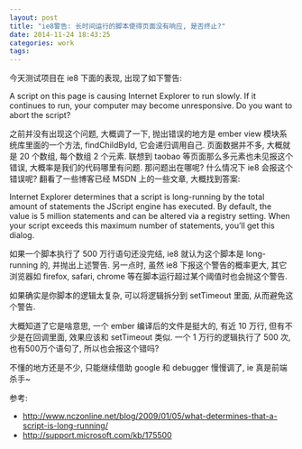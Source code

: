 ```yaml
---
layout: post
title: "ie8警告: 长时间运行的脚本使得页面没有响应, 是否终止?"
date: 2014-11-24 18:43:25
categories: work
tags:
---
```


今天测试项目在 ie8 下面的表现, 出现了如下警告:

A script on this page is causing Internet Explorer to run slowly. If it continues to run, your computer may become unresponsive. Do you want to abort the script?

之前并没有出现这个问题, 大概调了一下, 抛出错误的地方是 ember view 模块系统库里面的一个方法, findChildById, 它会递归调用自己. 页面数据并不多,
大概就是 20 个数组, 每个数组 2 个元素. 联想到 taobao 等页面那么多元素也未见报这个错误, 大概率是我们的代码哪里有问题. 那问题出在哪呢? 什么情况下
ie8 会报这个错误呢? 翻看了一些博客已经 MSDN 上的一些文章, 大概找到答案:

Internet Explorer determines that a script is long-running by the total amount of statements the JScript engine has executed. By default, the value is 5 million statements and can be altered via a registry setting. When your script exceeds this maximum number of statements, you’ll get this dialog.

如果一个脚本执行了 500 万行语句还没完结, ie8 就认为这个脚本是 long-running 的, 并抛出上述警告.
另一点时, 虽然 ie8 下报这个警告的概率更大, 其它浏览器如 firefox, safari, chrome 等在脚本运行超过某个阈值时也会抛这个警告.

如果确实是你脚本的逻辑太复杂, 可以将逻辑拆分到 setTimeout 里面, 从而避免这个警告. 

大概知道了它是啥意思, 一个 ember 编译后的文件是挺大的, 有近 10 万行, 但有不少是在回调里面, 效果应该和 setTimeout 类似. 一个 1 万行的逻辑执行了
500 次, 也有500万个语句了, 所以也会报这个错吗? 

不懂的地方还是不少, 只能继续借助 google 和 debugger 慢慢调了, ie 真是前端杀手~


参考:

* http://www.nczonline.net/blog/2009/01/05/what-determines-that-a-script-is-long-running/  
* http://support.microsoft.com/kb/175500
